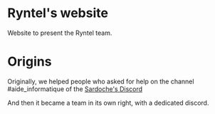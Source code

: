 # Ryntel's website
Website to present the Ryntel team.

# Origins
Originally, we helped people who asked for help on the channel #aide_informatique of the [Sardoche's Discord](https://discord.gg/sardoche)


And then it became a team in its own right, with a dedicated discord.
